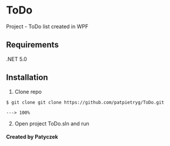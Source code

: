 # ToDo

Project - ToDo list created in WPF

## Requirements
.NET 5.0

## Installation
1. Clone repo
```console
$ git clone git clone https://github.com/patpietryg/ToDo.git

---> 100%
 ```

2. Open project ToDo.sln and run

 
 #### Created by Patyczek

